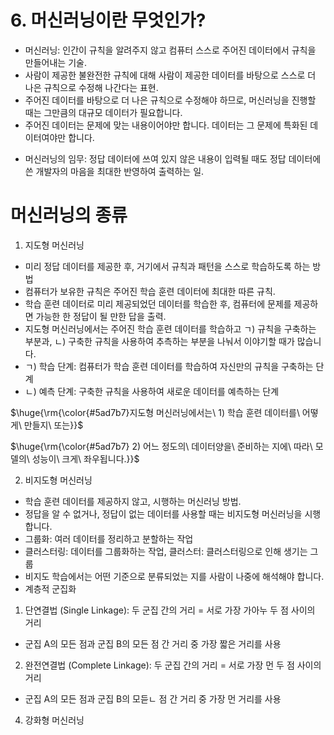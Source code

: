 # 6. 머신러닝이란 무엇인가?
- 머신러닝: 인간이 규칙을 알려주지 않고 컴퓨터 스스로 주어진 데이터에서 규칙을 만들어내는 기술.
- 사람이 제공한 불완전한 규칙에 대해 사람이 제공한 데이터를 바탕으로 스스로 더 나은 규칙으로 수정해 나간다는 표현.
- 주어진 데이터를 바탕으로 더 나은 규칙으로 수정해야 하므로, 머신러닝을 진행할 때는 그만큼의 대규모 데이터가 필요합니다.
- 주어진 데이터는 문제에 맞는 내용이어야만 합니다. 데이터는 그 문제에 특화된 데이터여야만 합니다.
* 머신러닝의 임무: 정답 데이터에 쓰여 있지 않은 내용이 입력될 때도 정답 데이터에 쓴 개발자의 마음을 최대한 반영하여 출력하는 일.

# 머신러닝의 종류
1) 지도형 머신러닝
- 미리 정답 데이터를 제공한 후, 거기에서 규칙과 패턴을 스스로 학습하도록 하는 방법
- 컴퓨터가 보유한 규칙은 주어진 학습 훈련 데이터에 최대한 따른 규칙.
- 학습 훈련 데이터로 미리 제공되었던 데이터를 학습한 후, 컴퓨터에 문제를 제공하면 가능한 한 정답이 될 만한 답을 출력.
- 지도형 머신러닝에서는 주어진 학습 훈련 데이터를 학습하고 ㄱ) 규칙을 구축하는 부분과, ㄴ) 구축한 규칙을 사용하여 추측하는 부분을 나눠서 이야기할 때가 많습니다.
- ㄱ) 학습 단계: 컴퓨터가 학습 훈련 데이터를 학습하여 자신만의 규칙을 구축하는 단계
- ㄴ) 예측 단계: 구축한 규칙을 사용하여 새로운 데이터를 예측하는 단계
<p>$\huge{\rm{\color{#5ad7b7}지도형 머신러닝에서는\ 1) 학습 훈련 데이터를\ 어떻게\ 만들지\ 또는}}$</p>
<p>$\huge{\rm{\color{#5ad7b7} 2) 어느 정도의\ 데이터양을\ 준비하는 지에\ 따라\ 모델의\ 성능이\ 크게\ 좌우됩니다.}}$</p>

2) 비지도형 머신러닝
- 학습 훈련 데이터를 제공하지 않고, 시행하는 머신러닝 방법.
- 정답을 알 수 없거나, 정답이 없는 데이터를 사용할 때는 비지도형 머신러닝을 시행합니다.
- 그룹화: 여러 데이터를 정리하고 분할하는 작업
- 클러스터링: 데이터를 그룹화하는 작업, 클러스터: 클러스터링으로 인해 생기는 그룹
- 비지도 학습에서는 어떤 기준으로 분류되었는 지를 사람이 나중에 해석해야 합니다.
- 계층적 군집화
1. 단연결법 (Single Linkage): 두 군집 간의 거리 = 서로 가장 가아누 두 점 사이의 거리
- 군집 A의 모든 점과 군집 B의 모든 점 간 거리 중 가장 짧은 거리를 사용
2. 완전연결법 (Complete Linkage): 두 군집 간의 거리 = 서로 가장 먼 두 점 사이의 거리
- 군집 A의 모든 점과 군집 B의 모듣ㄴ 점 간 거리 중 가장 먼 거리를 사용 
4) 강화형 머신러닝
